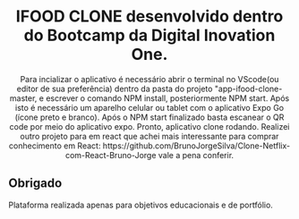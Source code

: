 
<h1 align="center">
    IFOOD CLONE desenvolvido dentro do Bootcamp da Digital Inovation One. 
</h1>

<p align="center">
    Para incializar o aplicativo é necessário abrir o terminal no VScode(ou editor de sua preferência) dentro da pasta do projeto "app-ifood-clone-master, e escrever o comando NPM install, posteriormente NPM start.
    Após isto é necessário um aparelho celular ou tablet com o aplicativo Expo Go (ícone preto e branco). Após o NPM start finalizado basta escanear o QR code por meio do aplicativo expo. Pronto, aplicativo clone rodando. 
    Realizei outro projeto para em react que achei mais interessante para comprar conhecimento em React: https://github.com/BrunoJorgeSilva/Clone-Netflix-com-React-Bruno-Jorge vale a pena conferir. 
</p>


## Obrigado
<p>Plataforma realizada apenas para objetivos educacionais e de portfólio.</p>
